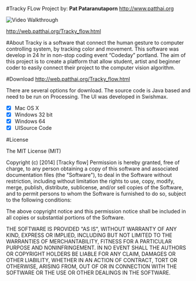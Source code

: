 #Tracky FLow Project
by: **Pat Pataranutaporn**
http://www.patthai.org


<img src='http://patthai.org/images/FUI/Tracky_flow.gif' title='Video Walkthrough' width='' alt='Video Walkthrough' />



http://web.patthai.org/Tracky_flow.html


#About
Tracky is a software that connect the human gesture to computer controlling system, by tracking color and movement. This software was develop in 24 hr in non-stop coding event “Codeday” portland. The aim of this project is to create a platform that allow student, artist and beginner coder to easily connect their project to the computer vision algorithm.

#Download
http://web.patthai.org/Tracky_flow.html

There are several options for download. The source code is Java based and need to be run on Processing. The UI was developed in Swishmax.

- [x] Mac OS X
- [x] Windows 32 bit
- [x] Windows 64
- [x] UISource Code

#License

The MIT License (MIT)

Copyright (c) [2014] [Tracky flow]
Permission is hereby granted, free of charge, to any person obtaining a copy
of this software and associated documentation files (the "Software"), to deal
in the Software without restriction, including without limitation the rights
to use, copy, modify, merge, publish, distribute, sublicense, and/or sell
copies of the Software, and to permit persons to whom the Software is
furnished to do so, subject to the following conditions:

The above copyright notice and this permission notice shall be included in all
copies or substantial portions of the Software.

THE SOFTWARE IS PROVIDED "AS IS", WITHOUT WARRANTY OF ANY KIND, EXPRESS OR
IMPLIED, INCLUDING BUT NOT LIMITED TO THE WARRANTIES OF MERCHANTABILITY,
FITNESS FOR A PARTICULAR PURPOSE AND NONINFRINGEMENT. IN NO EVENT SHALL THE
AUTHORS OR COPYRIGHT HOLDERS BE LIABLE FOR ANY CLAIM, DAMAGES OR OTHER
LIABILITY, WHETHER IN AN ACTION OF CONTRACT, TORT OR OTHERWISE, ARISING FROM,
OUT OF OR IN CONNECTION WITH THE SOFTWARE OR THE USE OR OTHER DEALINGS IN THE
SOFTWARE.
